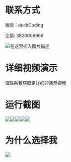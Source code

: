 # 联系方式

微信：duckCoding

企鹅: 3820006966

![在这里插入图片描述](http://upload.cxycsx.vip/91ab4bcb4f2c4c6db86365bb6d6e9c62.jpeg)

# 详细视频演示

请联系我获取更详细的演示视频

# 运行截图

![](http://www.bysj52.com/uploadfile/ueditor/image/202306/%E6%AF%95%E8%AE%BEspringboot180%E5%9F%BA%E4%BA%8Espringboot%E7%9A%84%E5%8C%BB%E9%99%A2%E6%8C%82%E5%8F%B7%E5%B0%B1%E8%AF%8A%E7%B3%BB%E7%BB%9F%E6%AF%95%E4%B8%9A%E8%AE%BE%E8%AE%A1/4.png)![](http://www.bysj52.com/uploadfile/ueditor/image/202306/%E6%AF%95%E8%AE%BEspringboot180%E5%9F%BA%E4%BA%8Espringboot%E7%9A%84%E5%8C%BB%E9%99%A2%E6%8C%82%E5%8F%B7%E5%B0%B1%E8%AF%8A%E7%B3%BB%E7%BB%9F%E6%AF%95%E4%B8%9A%E8%AE%BE%E8%AE%A1/3.png)![](http://www.bysj52.com/uploadfile/ueditor/image/202306/%E6%AF%95%E8%AE%BEspringboot180%E5%9F%BA%E4%BA%8Espringboot%E7%9A%84%E5%8C%BB%E9%99%A2%E6%8C%82%E5%8F%B7%E5%B0%B1%E8%AF%8A%E7%B3%BB%E7%BB%9F%E6%AF%95%E4%B8%9A%E8%AE%BE%E8%AE%A1/1.png)![](http://www.bysj52.com/uploadfile/ueditor/image/202306/%E6%AF%95%E8%AE%BEspringboot180%E5%9F%BA%E4%BA%8Espringboot%E7%9A%84%E5%8C%BB%E9%99%A2%E6%8C%82%E5%8F%B7%E5%B0%B1%E8%AF%8A%E7%B3%BB%E7%BB%9F%E6%AF%95%E4%B8%9A%E8%AE%BE%E8%AE%A1/2.png)![](http://www.bysj52.com/uploadfile/ueditor/image/202306/%E6%AF%95%E8%AE%BEspringboot180%E5%9F%BA%E4%BA%8Espringboot%E7%9A%84%E5%8C%BB%E9%99%A2%E6%8C%82%E5%8F%B7%E5%B0%B1%E8%AF%8A%E7%B3%BB%E7%BB%9F%E6%AF%95%E4%B8%9A%E8%AE%BE%E8%AE%A1/5.png)

# 为什么选择我

![](http://upload.cxycsx.vip/%E7%A8%8B%E5%BA%8F%E8%AE%BE%E8%AE%A1.png)

